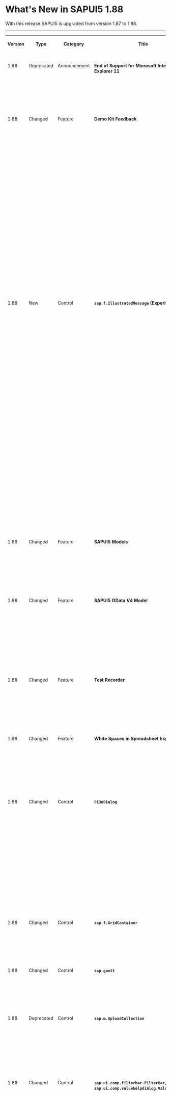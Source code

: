 <!-- loioe15a206e5463440eb1f49e8107c6f79c -->

# What's New in SAPUI5 1.88

With this release SAPUI5 is upgraded from version 1.87 to 1.88.



****


<table>
<tr>
<th valign="top">

Version



</th>
<th valign="top">

Type



</th>
<th valign="top">

Category



</th>
<th valign="top">

Title



</th>
<th valign="top">

Description



</th>
<th valign="top">

Action



</th>
<th valign="top">

Available as of



</th>
</tr>
<tr>
<td valign="top">

1.88 



</td>
<td valign="top">

Deprecated 



</td>
<td valign="top">

Announcement 



</td>
<td valign="top">

**End of Support for Microsoft Internet Explorer 11** 



</td>
<td valign="top">

**End of Support for Microsoft Internet Explorer 11**

Starting with version 1.88, SAPUI5 no longer supports Microsoft Internet Explorer 11. For more information, see [SAPUI5 Support Status for Microsoft Internet Explorer 11](../02_Read-Me-First/browser-and-platform-support-74b59ef.md#loio74b59efa0eef48988d3b716bd0ecc933__MS_IE).

<sub>Deprecated•Announcement•Info Only•1.88</sub>



</td>
<td valign="top">

Info Only



</td>
<td valign="top">

2021-03-25



</td>
</tr>
<tr>
<td valign="top">

1.88 



</td>
<td valign="top">

Changed 



</td>
<td valign="top">

Feature 



</td>
<td valign="top">

**Demo Kit Feedback** 



</td>
<td valign="top">

**Demo Kit Feedback**

Thank you all for using the Demo Kit feedback function! We have received many comments and suggestions about the different Demo Kit functionalities and we are considering all of them. Please continue providing your valuable feedback, and we will continue to implement it.

We have improved the following Demo Kit areas:

-   You can now choose to view the whole Demo Kit app in dark or light mode. We have added an *Appearance* setting in the *More Information* menu. If you choose Auto, the mode is based on your OS settings.

-   We have improved the readability of the *Known direct subclasses* popover in the *API Reference*. The subclasses are displayed in a list with only one item per row. It is now easier to browse through the numerous subclasses of base controls, such as `sap.ui.core.Control`.Check it out in the [API Reference](https://ui5.sap.com/#/api/sap.ui.core.Control).

-   You can now use the new [Ctrl\] + [Shift\] + [F\]  shortcut combination to directly enable the global search functionality and start typing without the need to select the search field.

-   We have improved the appearance of long API names, such as methods and aggregations, in the *API Reference* so that they are no longer truncated.


<sub>Changed•Feature•Info Only•1.88</sub>



</td>
<td valign="top">

Info Only 



</td>
<td valign="top">

2021-03-25



</td>
</tr>
<tr>
<td valign="top">

1.88 



</td>
<td valign="top">

New 



</td>
<td valign="top">

Control 



</td>
<td valign="top">

**`sap.f.IllustratedMessage` \(Experimental\)** 



</td>
<td valign="top">

**`sap.f.IllustratedMessage` \(Experimental\)**

Empty states are moments in the user experience where there’s no data to display. Success states are occasions to celebrate and reward a user’s special accomplishment or the completion of an important task. The new `IllustratedMessage` control is the recommended combination of a solution-oriented message, an engaging illustration, and conversational tone to better communicate empty or success states.

![](images/Illustrated_Message_WN_46b68bf.png)

For more information, see the [API Reference](https://ui5.sap.com/#/api/sap.f.IllustratedMessage) and the [Samples](https://ui5.sap.com/#/entity/sap.f.IllustratedMessage).

<sub>New•Control•Info Only•1.88</sub>



</td>
<td valign="top">

Info Only 



</td>
<td valign="top">

2021-03-25



</td>
</tr>
<tr>
<td valign="top">

1.88 



</td>
<td valign="top">

Changed 



</td>
<td valign="top">

Feature 



</td>
<td valign="top">

**SAPUI5 Models** 



</td>
<td valign="top">

**SAPUI5 Models**

The new version of SAPUI5 introduces a new `sap.ui.model.Binding#getResolvedPath` method, which provides the resolved path for a binding's path and context. The method can be used with all bindings. For more information, see the [API Reference](https://ui5.sap.com/#/api/sap.ui.model.Binding/methods/getResolvedPath).

<sub>Changed•Feature•Info Only•1.88</sub>



</td>
<td valign="top">

Info Only 



</td>
<td valign="top">

2021-03-25



</td>
</tr>
<tr>
<td valign="top">

1.88 



</td>
<td valign="top">

Changed 



</td>
<td valign="top">

Feature 



</td>
<td valign="top">

**SAPUI5 OData V4 Model** 



</td>
<td valign="top">

**SAPUI5 OData V4 Model**

If you use a list binding for an OData V4 model and have specified a list of groupable properties in the `groupLevels` array of the `$$aggregation` list binding parameter, you can now use the `sap.ui.model.odata.v4.ODataListBinding#getDownloadUrl` method to obtain the URL for the leaf level data.

For more information, see [OData V4 Model](../04_Essentials/odata-v4-model-5de13cf.md), the [API Reference](https://ui5.sap.com/#/api/sap.ui.model.odata.v4), and the [Samples](https://ui5.sap.com/#/entity/sap.ui.model.odata.v4.ODataModel).

<sub>Changed•Feature•Info Only•1.88</sub>



</td>
<td valign="top">

Info Only 



</td>
<td valign="top">

2021-03-25



</td>
</tr>
<tr>
<td valign="top">

1.88 



</td>
<td valign="top">

Changed 



</td>
<td valign="top">

Feature 



</td>
<td valign="top">

**Test Recorder** 



</td>
<td valign="top">

**Test Recorder**

We've introduced the option to generate code snippets with assertions. Assertions verify that the selected property will have exactly the same value during the test as it does at the moment of recording. For more information, see [Test Recorder](../04_Essentials/test-recorder-2535ef9.md).

<sub>Changed•Feature•Info Only•1.88</sub>



</td>
<td valign="top">

Info Only 



</td>
<td valign="top">

2021-03-25



</td>
</tr>
<tr>
<td valign="top">

1.88 



</td>
<td valign="top">

Changed 



</td>
<td valign="top">

Feature 



</td>
<td valign="top">

**White Spaces in Spreadsheet Export** 



</td>
<td valign="top">

**White Spaces in Spreadsheet Export**

Leading and trailing white spaces are now also taken into account during the spreadsheet export and are shown in the generated spreadsheet.

For more information, see [Spreadsheet Export](../04_Essentials/spreadsheet-export-2691788.md), the [API Reference](https://ui5.sap.com/#/api/sap.ui.export.Spreadsheet/overview), and the [Samples](https://ui5.sap.com/#/entity/sap.ui.export.Spreadsheet).

<sub>Changed•Feature•Info Only•1.88</sub>



</td>
<td valign="top">

Info Only 



</td>
<td valign="top">

2021-03-25



</td>
</tr>
<tr>
<td valign="top">

1.88 



</td>
<td valign="top">

Changed 



</td>
<td valign="top">

Control 



</td>
<td valign="top">

**`P13nDialog`** 



</td>
<td valign="top">

**`P13nDialog`**

We've visually modified the filter tab of the table personalization dialog, or `P13nDialog`, to align it with the latest changes in the `ValueHelpDialog` *Define Conditions* tab. In the new design, the *Include* and *Exclude* operations are displayed in the same dropdown as group headers. The type of dropdown has been changed from `sap.m.Select` to `sap.m.ComboBox` since `sap.m.Select` doesn't have group headers. For more information, see the [Sample](https://ui5.sap.com/#/entity/sap.ui.comp.smartfilterbar.SmartFilterBar/sample/sap.ui.comp.sample.smartfilterbar.example1).

> ### Note:  
> If you have tests that depend on the presence of the exclude operations dropdown or the `sap.m.Select` control, you must adapt them accordingly.

<sub>Changed•Control•Info Only•1.88</sub>



</td>
<td valign="top">

Info Only 



</td>
<td valign="top">

2021-03-25



</td>
</tr>
<tr>
<td valign="top">

1.88 



</td>
<td valign="top">

Changed 



</td>
<td valign="top">

Control 



</td>
<td valign="top">

**`sap.f.GridContainer`** 



</td>
<td valign="top">

**`sap.f.GridContainer`**

We have added a new `columnsChange` event, fired when the count of grid columns changes. For more information, see the [API Reference](https://ui5.sap.com/#/api/sap.f.GridContainer) and the [Sample](https://ui5.sap.com/#/entity/sap.f.GridContainer/sample/sap.f.sample.GridContainer).

<sub>Changed•Control•Info Only•1.88</sub>



</td>
<td valign="top">

Info Only 



</td>
<td valign="top">

2021-03-25



</td>
</tr>
<tr>
<td valign="top">

1.88 



</td>
<td valign="top">

Changed 



</td>
<td valign="top">

Control 



</td>
<td valign="top">

**`sap.gantt`** 



</td>
<td valign="top">

**`sap.gantt`**

We have improved the usability of the Gantt chart with the large interval/label always visible on the time axis. For more information, see the [API Reference](https://ui5.sap.com/#/api/sap.gantt.misc.AxisTime) and the [Sample](https://ui5.sap.com/#/entity/sap.gantt.simple.GanttChartWithTable).

<sub>Changed•Control•Info Only•1.88</sub>



</td>
<td valign="top">

Info Only 



</td>
<td valign="top">

2021-03-25



</td>
</tr>
<tr>
<td valign="top">

1.88 



</td>
<td valign="top">

Deprecated 



</td>
<td valign="top">

Control 



</td>
<td valign="top">

**`sap.m.UploadCollection`** 



</td>
<td valign="top">

**`sap.m.UploadCollection`**

As of version 1.88, the `UploadCollection` control is deprecated. You can use the `UploadSet` \(`sap.m.upload.UploadSet`\) control that has better handling of headers and requests, unified behavior of instant and deferred uploads, as well as improved progress indication. For more information, see the [API Reference](https://ui5.sap.com/#/api/sap.m.upload.UploadSet).

<sub>Deprecated•Control•Info Only•1.88</sub>



</td>
<td valign="top">

Info Only 



</td>
<td valign="top">

2021-03-25



</td>
</tr>
<tr>
<td valign="top">

1.88 



</td>
<td valign="top">

Changed 



</td>
<td valign="top">

Control 



</td>
<td valign="top">

**`sap.ui.comp.filterbar.FilterBar`, `sap.ui.comp.valuehelpdialog.ValueHelpDialog`** 



</td>
<td valign="top">

**`sap.ui.comp.filterbar.FilterBar`, `sap.ui.comp.valuehelpdialog.ValueHelpDialog`**

We have introduced several small visual changes:

-   To comply with the design guidelines, the *Go* button of the `FilterBar` now comes before *Show Filter Bar*/*Hide Filter Bar* in the header toolbar.

-   In the `ValueHelpDialog` with a filter bar, if there are more than 8 filters, clicking on the *Show Filters* button now displays only 7 filters and a *Show All Filters* button. To see all filters, you need to click *Show All Filters*. There is no option to hide all filters. If you close and reopen the `ValueHelpDialog`, you will again see 7 filters.

-   On a mobile device, when `ValueHelpDialog` has only the *Define Conditions* tab or only the *Search and Select* tab, the tab now opens directly. We have removed the intermediate step where you had to click on a list that opened the *Define Conditions* and *Search and Select* dialogs.

For more information, see the [Samples](https://ui5.sap.com/#/entity/sap.ui.comp.valuehelpdialog.ValueHelpDialog).

> ### Note:  
> If you have OPA tests that depend on the previous states of these controls, you must adapt the tests accordingly.

<sub>Changed•Control•Info Only•1.88</sub>



</td>
<td valign="top">

Info Only 



</td>
<td valign="top">

2021-03-25



</td>
</tr>
<tr>
<td valign="top">

1.88 



</td>
<td valign="top">

Changed 



</td>
<td valign="top">

Control 



</td>
<td valign="top">

**`sap.ui.comp.smartfield.SmartField`, `sap.ui.comp.smartfilterbar.SmartFilterBar`** 



</td>
<td valign="top">

**`sap.ui.comp.smartfield.SmartField`, `sap.ui.comp.smartfilterbar.SmartFilterBar`**

We've introduced the highlighting of search suggestions of the `SmartField` and `SmartFilterBar` based on the `TypeAhead` functionality. This feature makes it easier to find the desired value in the suggestions. For more information, see the [SmartField Sample](https://ui5.sap.com/#/entity/sap.ui.comp.smartfield.SmartField/sample/sap.ui.comp.sample.smartfield.TextInEditModeSource) and the [SmartFilterBar Sample](https://ui5.sap.com/#/entity/sap.ui.comp.smartfilterbar.SmartFilterBar/sample/sap.ui.comp.sample.smartfilterbar.example1).

<sub>Changed•Control•Info Only•1.88</sub>



</td>
<td valign="top">

Info Only 



</td>
<td valign="top">

2021-03-25



</td>
</tr>
<tr>
<td valign="top">

1.88 



</td>
<td valign="top">

Changed 



</td>
<td valign="top">

Control 



</td>
<td valign="top">

**`sap.ui.comp.smartfield.SmartField`** 



</td>
<td valign="top">

**`sap.ui.comp.smartfield.SmartField`**

We've introduced a new property, `fixedValueListValidationEnabled`, to turn off the handling of incorrect values in the `ComboBox` feature. The default value of the property is `false`. If it’s set to `true`, a standard validation for `sap.m.ComboBox` is performed. For more information, see the [API Reference](https://ui5.sap.com/#/api/sap.ui.comp.smartfield.SmartField).

<sub>Changed•Control•Info Only•1.88</sub>



</td>
<td valign="top">

Info Only 



</td>
<td valign="top">

2021-03-25



</td>
</tr>
<tr>
<td valign="top">

1.88 



</td>
<td valign="top">

Changed 



</td>
<td valign="top">

Control 



</td>
<td valign="top">

**`sap.ui.comp.smartform.SmartForm`** 



</td>
<td valign="top">

**`sap.ui.comp.smartform.SmartForm`**

We've introduced a new control called `SemanticGroupElement` to handle the logic of semantically connected fields in the `SmartForm`. In `edit` mode, semantically connected fields are rendered as input fields with delimiters in between. In `display` mode, they behave as a single text. Note that this functionality is restricted only to string fields. It's not applicable to URLs, or the `ObjectStatus` or `ObjectIdentifier` controls.

The maximum number of fields that can be separated by a delimiter is three. The default delimiter is "/". In the `SmartForm`, you can use both `SemanticGroupElement` and `GroupElement` in one and the same Group or separated in different Groups.

For more information, see the [API Reference](https://ui5.sap.com/#/api/sap.ui.comp.smartform.SemanticGroupElement).

<sub>Changed•Control•Info Only•1.88</sub>



</td>
<td valign="top">

Info Only 



</td>
<td valign="top">

2021-03-25



</td>
</tr>
<tr>
<td valign="top">

1.88 



</td>
<td valign="top">

Changed 



</td>
<td valign="top">

Control 



</td>
<td valign="top">

**`sap.ui.comp.smarttable.SmartTable`** 



</td>
<td valign="top">

**`sap.ui.comp.smarttable.SmartTable`**

We have improved the usability and accessibility of column resizing for the responsive table. For example, we have added resize handles and keyboard shortcuts in the table. For more information, see the [API Reference](https://ui5.sap.com/#/api/sap.ui.comp.smarttable.SmartTable%23methods/getEnableAutoColumnWidth) and the [Sample](https://ui5.sap.com/#/entity/sap.ui.comp.smarttable.SmartTable/sample/sap.ui.comp.sample.smarttable.mtable).

![](images/WN188_Resizing_c879acc.png)

<sub>Changed•Control•Info Only•1.88</sub>



</td>
<td valign="top">

Info Only 



</td>
<td valign="top">

2021-03-25



</td>
</tr>
<tr>
<td valign="top">

1.88 



</td>
<td valign="top">

Changed 



</td>
<td valign="top">

Control 



</td>
<td valign="top">

**`sap.ui.integration.widgets.Card`** 



</td>
<td valign="top">

**`sap.ui.integration.widgets.Card`**

-   To improve the loading performance of Integration cards, we have added a new `Auto` value to the `dataMode` \(experimental\) property. It sets the card to start the manifest processing only when the card is in the viewport. For more information, see the [Sample](https://ui5.sap.com/#/entity/sap.ui.integration.widgets.Card/sample/sap.ui.integration.sample.LazyLoading) and the [Integrate](https://ui5.sap.com/test-resources/sap/ui/integration/demokit/cardExplorer/webapp/index.html#/integrate/api) section in the Card Explorer.
-   In Calendar card, using the new `actions` \(experimental\) property, you can now define an action for each calendar item. A possible use case is when you want to provide a link for an online event or application. For more information, see the [Sample](https://ui5.sap.com/test-resources/sap/ui/integration/demokit/cardExplorer/webapp/index.html#/explore/calendar/calendar) and the [Calendar Card](https://ui5.sap.com/test-resources/sap/ui/integration/demokit/cardExplorer/webapp/index.html#/learn/types/calendar) section in the Card Explorer.

-   Actions can now also be used as column entries in the Table card and as group entries in the Object card. For more information, see the [Table Card](https://ui5.sap.com/test-resources/sap/ui/integration/demokit/cardExplorer/webapp/index.html#/learn/types/table) and the [Object Card](https://ui5.sap.com/test-resources/sap/ui/integration/demokit/cardExplorer/webapp/index.html#/learn/types/object) sections in the Card Explorer


<sub>Changed•Control•Info Only•1.88</sub>



</td>
<td valign="top">

Info Only 



</td>
<td valign="top">

2021-03-25



</td>
</tr>
<tr>
<td valign="top">

1.88 



</td>
<td valign="top">

Changed 



</td>
<td valign="top">

Control 



</td>
<td valign="top">

**`sap.ui.unified.Currency`** 



</td>
<td valign="top">

**`sap.ui.unified.Currency`**

As an app developer you can now define custom currency names with a length of up to 5 symbols and values with a larger number of digits after the decimal point. If not explicitly set, the default maximal precision is decided based on the number of digits after the decimal point. For more information, see the [Sample](https://ui5.sap.com/#/entity/sap.ui.unified.Currency/sample/sap.ui.unified.sample.Currency).

<sub>Changed•Control•Info Only•1.88</sub>



</td>
<td valign="top">

Info Only 



</td>
<td valign="top">

2021-03-25



</td>
</tr>
<tr>
<td valign="top">

1.88 



</td>
<td valign="top">

Changed 



</td>
<td valign="top">

SAP Fiori Elements 



</td>
<td valign="top">

**SAP Fiori elements for OData V2 and SAP Fiori elements for OData V4** 



</td>
<td valign="top">

**SAP Fiori elements for OData V2 and SAP Fiori elements for OData V4**

The following changes and new features are available for SAP Fiori elements for OData V2 and SAP Fiori elements for OData V4:

-   End users now get the sort and filter options in the column header of columns annotated with `UI.DataFieldForAnnotation` in grid, analytical, and tree tables.
-   Application developers can customize the width of columns defined in the line items of a list report and object page using the UI annotation `com.sap.vocabularies.HTML5.v1.CssDefaults`. For more information, see [Setting the Default Column Width](../06_SAP_Fiori_Elements/setting-the-default-column-width-a765253.md).

<sub>Changed•SAP Fiori Elements•Info Only•1.88</sub>



</td>
<td valign="top">

Info Only 



</td>
<td valign="top">

2021-03-25



</td>
</tr>
<tr>
<td valign="top">

1.88 



</td>
<td valign="top">

Changed 



</td>
<td valign="top">

SAP Fiori Elements 



</td>
<td valign="top">

**SAP Fiori elements for OData V2** 



</td>
<td valign="top">

**SAP Fiori elements for OData V2**

The following changes and new features are available for SAP Fiori elements for OData V2:

-   Application developers can now add two tables in a subsection of an object page. The tables in the subsection adjust their respective widths depending on the available screen size. For more information, see [Adding Two Tables in a Subsection](../06_SAP_Fiori_Elements/adding-two-tables-in-a-subsection-17564c2.md).
-   Overview pages now support horizontal bar charts. For more information, see [Bar Chart Card](../06_SAP_Fiori_Elements/bar-chart-card-95f6aeb.md).
-   Analytical list pages now provide visual indication of the item that is shown on the object page.

<sub>Changed•SAP Fiori Elements•Info Only•1.88</sub>



</td>
<td valign="top">

Info Only 



</td>
<td valign="top">

2021-03-25



</td>
</tr>
<tr>
<td valign="top">

1.88 



</td>
<td valign="top">

Changed 



</td>
<td valign="top">

SAP Fiori Elements 



</td>
<td valign="top">

**SAP Fiori elements for OData V4** 



</td>
<td valign="top">

**SAP Fiori elements for OData V4**

The following changes and new features are available for SAP Fiori elements for OData V4:

-   Application developers can now use side effects in the list report to refresh multiple lists from different entity sets. For more information, see [Side Effects](../06_SAP_Fiori_Elements/side-effects-18b17bd.md) and [Side Effect Annotations: Examples](../06_SAP_Fiori_Elements/side-effect-annotations-examples-61cf21d.md).
-   Application developers can now add a custom filter field, based on a field defined on the client side whose values depend on entity properties from the OData service. For more information, see [Adding Custom Fields to the Filter Bar](../06_SAP_Fiori_Elements/adding-custom-fields-to-the-filter-bar-5fb9f57.md).
-   Application developers can now use multiple value help dialogs. For more information, see [Field Help](../06_SAP_Fiori_Elements/field-help-a5608ea.md).
-   Charts are now also supported for entity sets based on custom aggregations in the back end. For more information, see [Configuring Charts](../06_SAP_Fiori_Elements/configuring-charts-653ed0f.md).
-   Listing actions \(custom actions from the manifest and actions from annotations\) as menu buttons is now also possible for form actions. For more information, see [Actions](../06_SAP_Fiori_Elements/actions-cbf16c5.md).
-   Application developers can now define their own field length for multi-line text fields. For more information, see [Different Representations of a Field](../06_SAP_Fiori_Elements/different-representations-of-a-field-c18ada4.md).

<sub>Changed•SAP Fiori Elements•Info Only•1.88</sub>



</td>
<td valign="top">

Info Only 



</td>
<td valign="top">

2021-03-25



</td>
</tr>
</table>

**Related Information**  


[What's New in SAPUI5 1.117](what-s-new-in-sapui5-1-117-029d3b4.md "With this release SAPUI5 is upgraded from version 1.116 to 1.117.")

[What's New in SAPUI5 1.116](what-s-new-in-sapui5-1-116-ebd6f34.md "With this release SAPUI5 is upgraded from version 1.115 to 1.116.")

[What's New in SAPUI5 1.115](what-s-new-in-sapui5-1-115-409fde8.md "With this release SAPUI5 is upgraded from version 1.114 to 1.115.")

[What's New in SAPUI5 1.114](what-s-new-in-sapui5-1-114-890fce1.md "With this release SAPUI5 is upgraded from version 1.113 to 1.114.")

[What's New in SAPUI5 1.113](what-s-new-in-sapui5-1-113-a9553fe.md "With this release SAPUI5 is upgraded from version 1.112 to 1.113.")

[What's New in SAPUI5 1.112](what-s-new-in-sapui5-1-112-34afc69.md "With this release SAPUI5 is upgraded from version 1.111 to 1.112.")

[What's New in SAPUI5 1.111](what-s-new-in-sapui5-1-111-7a67837.md "With this release SAPUI5 is upgraded from version 1.110 to 1.111.")

[What's New in SAPUI5 1.110](what-s-new-in-sapui5-1-110-71a855c.md "With this release SAPUI5 is upgraded from version 1.109 to 1.110.")

[What's New in SAPUI5 1.109](what-s-new-in-sapui5-1-109-3264bd2.md "With this release SAPUI5 is upgraded from version 1.108 to 1.109.")

[What's New in SAPUI5 1.108](what-s-new-in-sapui5-1-108-66e33f0.md "With this release SAPUI5 is upgraded from version 1.107 to 1.108.")

[What's New in SAPUI5 1.107](what-s-new-in-sapui5-1-107-d4ff916.md "With this release SAPUI5 is upgraded from version 1.106 to 1.107.")

[What's New in SAPUI5 1.106](what-s-new-in-sapui5-1-106-5b497b0.md "With this release SAPUI5 is upgraded from version 1.105 to 1.106.")

[What's New in SAPUI5 1.105](what-s-new-in-sapui5-1-105-4d6c00e.md "With this release SAPUI5 is upgraded from version 1.104 to 1.105.")

[What's New in SAPUI5 1.104](what-s-new-in-sapui5-1-104-69e567c.md "With this release SAPUI5 is upgraded from version 1.103 to 1.104.")

[What's New in SAPUI5 1.103](what-s-new-in-sapui5-1-103-0e98c76.md "With this release SAPUI5 is upgraded from version 1.102 to 1.103.")

[What's New in SAPUI5 1.102](what-s-new-in-sapui5-1-102-f038c99.md "With this release SAPUI5 is upgraded from version 1.101 to 1.102.")

[What's New in SAPUI5 1.101](what-s-new-in-sapui5-1-101-7733b00.md "With this release SAPUI5 is upgraded from version 1.100 to 1.101.")

[What's New in SAPUI5 1.100](what-s-new-in-sapui5-1-100-27dec1d.md "With this release SAPUI5 is upgraded from version 1.99 to 1.100.")

[What's New in SAPUI5 1.99](what-s-new-in-sapui5-1-99-4f35848.md "With this release SAPUI5 is upgraded from version 1.98 to 1.99.")

[What's New in SAPUI5 1.98](what-s-new-in-sapui5-1-98-d9f16f2.md "With this release SAPUI5 is upgraded from version 1.97 to 1.98.")

[What's New in SAPUI5 1.97](what-s-new-in-sapui5-1-97-fa0e282.md "With this release SAPUI5 is upgraded from version 1.96 to 1.97.")

[What's New in SAPUI5 1.96](what-s-new-in-sapui5-1-96-7a9269f.md "With this release SAPUI5 is upgraded from version 1.95 to 1.96.")

[What's New in SAPUI5 1.95](what-s-new-in-sapui5-1-95-a1aea67.md "With this release SAPUI5 is upgraded from version 1.94 to 1.95.")

[What's New in SAPUI5 1.94](what-s-new-in-sapui5-1-94-c40f1e6.md "With this release SAPUI5 is upgraded from version 1.93 to 1.94.")

[What's New in SAPUI5 1.93](what-s-new-in-sapui5-1-93-f273340.md "With this release SAPUI5 is upgraded from version 1.92 to 1.93.")

[What's New in SAPUI5 1.92](what-s-new-in-sapui5-1-92-1ef345d.md "With this release SAPUI5 is upgraded from version 1.91 to 1.92.")

[What's New in SAPUI5 1.91](what-s-new-in-sapui5-1-91-0a2bd79.md "With this release SAPUI5 is upgraded from version 1.90 to 1.91.")

[What's New in SAPUI5 1.90](what-s-new-in-sapui5-1-90-91c10c2.md "With this release SAPUI5 is upgraded from version 1.89 to 1.90.")

[What's New in SAPUI5 1.89](what-s-new-in-sapui5-1-89-e56cddc.md "With this release SAPUI5 is upgraded from version 1.88 to 1.89.")

[What's New in SAPUI5 1.87](what-s-new-in-sapui5-1-87-b506da7.md "With this release SAPUI5 is upgraded from version 1.86 to 1.87.")

[What's New in SAPUI5 1.86](what-s-new-in-sapui5-1-86-4c1c959.md "With this release SAPUI5 is upgraded from version 1.85 to 1.86.")

[What's New in SAPUI5 1.85](what-s-new-in-sapui5-1-85-1d18eb5.md "With this release SAPUI5 is upgraded from version 1.84 to 1.85.")

[What's New in SAPUI5 1.84](what-s-new-in-sapui5-1-84-dc76640.md "With this release SAPUI5 is upgraded from version 1.82 to 1.84.")

[What's New in SAPUI5 1.82](what-s-new-in-sapui5-1-82-3a8dd13.md "With this release SAPUI5 is upgraded from version 1.81 to 1.82.")

[What's New in SAPUI5 1.81](what-s-new-in-sapui5-1-81-f5e2a21.md "With this release SAPUI5 is upgraded from version 1.80 to 1.81.")

[What's New in SAPUI5 1.80](what-s-new-in-sapui5-1-80-8cee506.md "With this release SAPUI5 is upgraded from version 1.79 to 1.80.")

[What's New in SAPUI5 1.79](what-s-new-in-sapui5-1-79-99c4cdc.md "With this release SAPUI5 is upgraded from version 1.78 to 1.79.")

[What's New in SAPUI5 1.78](what-s-new-in-sapui5-1-78-f09b63e.md "With this release SAPUI5 is upgraded from version 1.77 to 1.78.")

[What's New in SAPUI5 1.77](what-s-new-in-sapui5-1-77-c46b439.md "With this release SAPUI5 is upgraded from version 1.76 to 1.77.")

[What's New in SAPUI5 1.76](what-s-new-in-sapui5-1-76-aad03b5.md "With this release SAPUI5 is upgraded from version 1.75 to 1.76.")

[What's New in SAPUI5 1.75](what-s-new-in-sapui5-1-75-5cbb62d.md "With this release SAPUI5 is upgraded from version 1.74 to 1.75.")

[What's New in SAPUI5 1.74](what-s-new-in-sapui5-1-74-c22208a.md "With this release SAPUI5 is upgraded from version 1.73 to 1.74.")

[What's New in SAPUI5 1.73](what-s-new-in-sapui5-1-73-231dd13.md "With this release SAPUI5 is upgraded from version 1.72 to 1.73.")

[What's New in SAPUI5 1.72](what-s-new-in-sapui5-1-72-521cad9.md "With this release SAPUI5 is upgraded from version 1.71 to 1.72.")

[What's New in SAPUI5 1.71](what-s-new-in-sapui5-1-71-a93a6a3.md "With this release SAPUI5 is upgraded from version 1.70 to 1.71.")

[What's New in SAPUI5 1.70](what-s-new-in-sapui5-1-70-f073d69.md "With this release SAPUI5 is upgraded from version 1.69 to 1.70.")

[What's New in SAPUI5 1.69](what-s-new-in-sapui5-1-69-89a18bd.md "With this release SAPUI5 is upgraded from version 1.68 to 1.69.")

[What's New in SAPUI5 1.68](what-s-new-in-sapui5-1-68-f94bf93.md "With this release SAPUI5 is upgraded from version 1.67 to 1.68.")

[What's New in SAPUI5 1.67](what-s-new-in-sapui5-1-67-a6b1472.md "With this release SAPUI5 is upgraded from version 1.66 to 1.67.")

[What's New in SAPUI5 1.66](what-s-new-in-sapui5-1-66-c9896e9.md "With this release SAPUI5 is upgraded from version 1.65 to 1.66.")

[What's New in SAPUI5 1.65](what-s-new-in-sapui5-1-65-0f5acfd.md "With this release SAPUI5 is upgraded from version 1.64 to 1.65.")

[What's New in SAPUI5 1.64](what-s-new-in-sapui5-1-64-0e30822.md "With this release SAPUI5 is upgraded from version 1.63 to 1.64.")

[What's New in SAPUI5 1.63](what-s-new-in-sapui5-1-63-e8d9da7.md "With this release SAPUI5 is upgraded from version 1.62 to 1.63.")

[What's New in SAPUI5 1.62](what-s-new-in-sapui5-1-62-771f4d5.md "With this release SAPUI5 is upgraded from version 1.61 to 1.62.")

[What's New in SAPUI5 1.61](what-s-new-in-sapui5-1-61-d991552.md "With this release SAPUI5 is upgraded from version 1.60 to 1.61.")

[What's New in SAPUI5 1.60](what-s-new-in-sapui5-1-60-5a0e1f7.md "With this release SAPUI5 is upgraded from version 1.58 to 1.60.")

[What's New in SAPUI5 1.58](what-s-new-in-sapui5-1-58-7c927aa.md "With this release SAPUI5 is upgraded from version 1.56 to 1.58.")

[What's New in SAPUI5 1.56](what-s-new-in-sapui5-1-56-108b7fd.md "With this release SAPUI5 is upgraded from version 1.54 to 1.56.")

[What's New in SAPUI5 1.54](what-s-new-in-sapui5-1-54-c838330.md "With this release SAPUI5 is upgraded from version 1.52 to 1.54.")

[What's New in SAPUI5 1.52](what-s-new-in-sapui5-1-52-849e1b6.md "With this release SAPUI5 is upgraded from version 1.50 to 1.52.")

[What's New in SAPUI5 1.50](what-s-new-in-sapui5-1-50-759e9f3.md "With this release SAPUI5 is upgraded from version 1.48 to 1.50.")

[What's New in SAPUI5 1.48](what-s-new-in-sapui5-1-48-fa1efac.md "With this release SAPUI5 is upgraded from version 1.46 to 1.48.")

[What's New in SAPUI5 1.46](what-s-new-in-sapui5-1-46-6307539.md "With this release SAPUI5 is upgraded from version 1.44 to 1.46.")

[What's New in SAPUI5 1.44](what-s-new-in-sapui5-1-44-a0cb7a0.md "With this release SAPUI5 is upgraded from version 1.42 to 1.44.")

[What's New in SAPUI5 1.42](what-s-new-in-sapui5-1-42-468b05d.md "With this release SAPUI5 is upgraded from version 1.40 to 1.42.")

[What's New in SAPUI5 1.40](what-s-new-in-sapui5-1-40-fbab50e.md "With this release SAPUI5 is upgraded from version 1.38 to 1.40.")

[What's New in SAPUI5 1.38](what-s-new-in-sapui5-1-38-f218918.md "With this release SAPUI5 is upgraded from version 1.36 to 1.38.")

